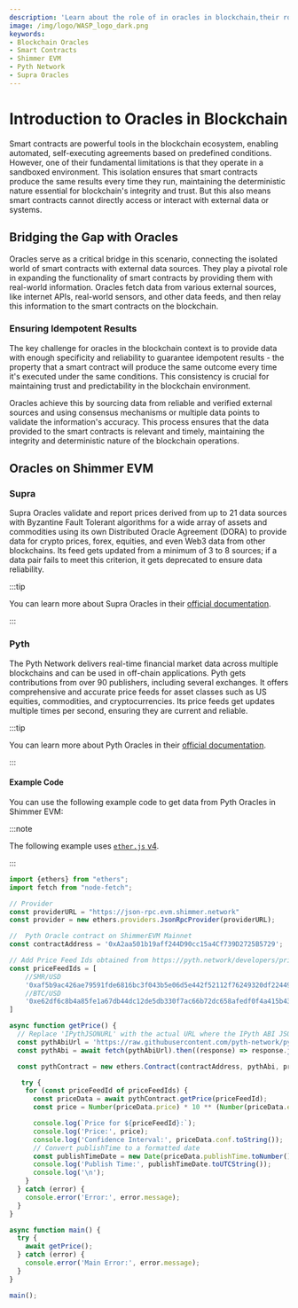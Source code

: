 ```yaml
---
description: 'Learn about the role of in oracles in blockchain,their role in providing external data to smart contracts and the available oracles in Shimmer EVM.'
image: /img/logo/WASP_logo_dark.png
keywords:
- Blockchain Oracles
- Smart Contracts
- Shimmer EVM
- Pyth Network
- Supra Oracles
---
```


# Introduction to Oracles in Blockchain

Smart contracts are powerful tools in the blockchain ecosystem, enabling automated, self-executing agreements based on
predefined conditions. However, one of their fundamental limitations is that they operate in a sandboxed environment.
This isolation ensures that smart contracts produce the same results every time they run, maintaining the deterministic
nature essential for blockchain's integrity and trust. But this also means smart contracts cannot directly access
or interact with external data or systems.

## Bridging the Gap with Oracles

Oracles serve as a critical bridge in this scenario, connecting the isolated world of smart contracts with external data
sources. They play a pivotal role in expanding the functionality of smart contracts by providing them
with real-world information. Oracles fetch data from various external sources, like internet APIs, real-world sensors,
and other data feeds, and then relay this information to the smart contracts on the blockchain.

### Ensuring Idempotent Results

The key challenge for oracles in the blockchain context is to provide data with enough specificity and reliability to
guarantee idempotent results - the property that a smart contract will produce the same outcome every time it's executed
under the same conditions. This consistency is crucial for maintaining trust and predictability in the blockchain
environment.

Oracles achieve this by sourcing data from reliable and verified external sources and using consensus mechanisms or
multiple data points to validate the information's accuracy. This process ensures that the data provided to the smart
contracts is relevant and timely, maintaining the integrity and deterministic nature of the blockchain
operations.

## Oracles on Shimmer EVM

### Supra

Supra Oracles validate and report prices derived from up to 21 data sources with Byzantine Fault Tolerant algorithms
for a wide array of assets and commodities using its own Distributed Oracle Agreement (DORA) to provide data for crypto
prices, forex, equities, and even Web3 data from other blockchains. Its feed gets updated from a minimum of 3 to 8 sources; if a data pair fails to meet this criterion, it gets deprecated to ensure data reliability.

:::tip

You can learn more about Supra Oracles in their [official documentation](https://supraoracles.com/docs/overview).

:::

### Pyth

The Pyth Network delivers real-time financial market data across multiple blockchains and can be used in off-chain applications.
Pyth gets contributions from over 90 publishers, including several exchanges. It offers comprehensive and accurate price
feeds for asset classes such as US equities, commodities, and cryptocurrencies. Its price feeds get updates
multiple times per second, ensuring they are current and reliable.

:::tip

You can learn more about Pyth Oracles in their [official documentation](https://docs.pyth.network/documentation).

:::

#### Example Code

You can use the following example code to get data from Pyth Oracles in Shimmer EVM:

:::note 

The following example uses [`ether.js` v4](https://www.npmjs.com/package/ethers/v/4.0.43).

:::

```typescript
import {ethers} from "ethers";
import fetch from "node-fetch";

// Provider
const providerURL = "https://json-rpc.evm.shimmer.network"
const provider = new ethers.providers.JsonRpcProvider(providerURL);

//  Pyth Oracle contract on ShimmerEVM Mainnet
const contractAddress = '0xA2aa501b19aff244D90cc15a4Cf739D2725B5729';

// Add Price Feed Ids obtained from https://pyth.network/developers/price-feed-ids#pyth-evm-stable
const priceFeedIds = [
    //SMR/USD
    '0xaf5b9ac426ae79591fde6816bc3f043b5e06d5e442f52112f76249320df22449',
    //BTC/USD
    '0xe62df6c8b4a85fe1a67db44dc12de5db330f7ac66b72dc658afedf0f4a415b43'
]

async function getPrice() {
  // Replace 'IPythJSONURL' with the actual URL where the IPyth ABI JSON is hosted
  const pythAbiUrl = 'https://raw.githubusercontent.com/pyth-network/pyth-sdk-solidity/main/abis/IPyth.json';
  const pythAbi = await fetch(pythAbiUrl).then((response) => response.json());

  const pythContract = new ethers.Contract(contractAddress, pythAbi, provider);

   try {
    for (const priceFeedId of priceFeedIds) {
      const priceData = await pythContract.getPrice(priceFeedId);
      const price = Number(priceData.price) * 10 ** (Number(priceData.expo));

      console.log(`Price for ${priceFeedId}:`);
      console.log('Price:', price);
      console.log('Confidence Interval:', priceData.conf.toString());
      // Convert publishTime to a formatted date
      const publishTimeDate = new Date(priceData.publishTime.toNumber() * 1000);
      console.log('Publish Time:', publishTimeDate.toUTCString());
      console.log('\n');
    }
  } catch (error) {
    console.error('Error:', error.message);
  }
}

async function main() {
  try {
    await getPrice();
  } catch (error) {
    console.error('Main Error:', error.message);
  }
}

main();
```
